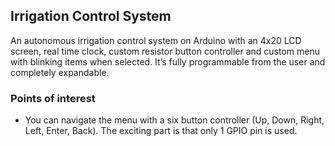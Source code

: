 ## Irrigation Control System

An autonomous irrigation control system on Arduino with an 4x20 LCD screen, real time clock, custom resistor button controller and custom menu with blinking items when selected. It’s fully programmable from the user and completely expandable.

### Points of interest

* You can navigate the menu with a six button controller (Up, Down, Right, Left, Enter, Back). The exciting part is that only 1 GPIO pin is used.
